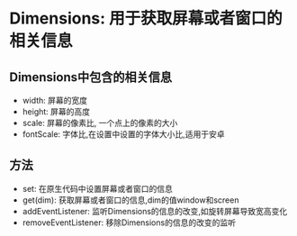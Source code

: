 # Dimensions: 用于获取屏幕或者窗口的相关信息

## Dimensions中包含的相关信息

* width: 屏幕的宽度
* height: 屏幕的高度
* scale: 屏幕的像素比, 一个点上的像素的大小
* fontScale: 字体比,在设置中设置的字体大小比,适用于安卓

## 方法

* set: 在原生代码中设置屏幕或者窗口的信息
* get(dim): 获取屏幕或者窗口的信息,dim的值window和screen
* addEventListener: 监听Dimensions的信息的改变,如旋转屏幕导致宽高变化
* removeEventListener: 移除Dimensions的信息的改变的监听
